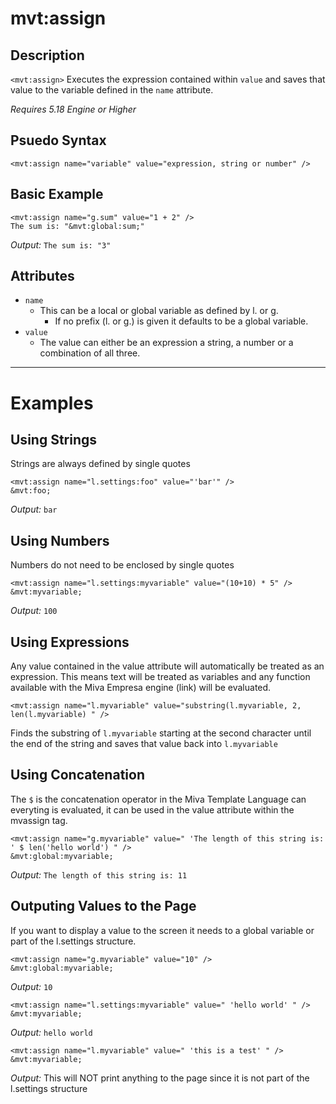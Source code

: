 # mvt:assign

## Description

`<mvt:assign>` Executes the expression contained within `value` and saves that value to the variable defined in the `name` attribute.

*Requires 5.18 Engine or Higher*

## Psuedo Syntax

```
<mvt:assign name="variable" value="expression, string or number" />
```

## Basic Example

```
<mvt:assign name="g.sum" value="1 + 2" />
The sum is: "&mvt:global:sum;"
```
*Output:* `The sum is: "3"`

## Attributes

* `name`
    * This can be a local or global variable as defined by l. or g.
        * If no prefix (l. or g.) is given it defaults to be a global variable.
*  `value`
    *  The value can either be an expression a string, a number or a combination of all three.

---

# Examples

## Using Strings

Strings are always defined by single quotes

```
<mvt:assign name="l.settings:foo" value="'bar'" />
&mvt:foo;
```
*Output:* `bar`

## Using Numbers

Numbers do not need to be enclosed by single quotes

```
<mvt:assign name="l.settings:myvariable" value="(10+10) * 5" />
&mvt:myvariable;
```
*Output:* `100`

## Using Expressions

Any value contained in the value attribute will automatically be treated as an expression. This means text will be treated as variables and any function available with the Miva Empresa engine (link) will be evaluated.

```
<mvt:assign name="l.myvariable" value="substring(l.myvariable, 2, len(l.myvariable) " />
```

Finds the substring of `l.myvariable` starting at the second character until the end of the string and saves that value back into `l.myvariable`

## Using Concatenation

The `$` is the concatenation operator in the Miva Template Language can everyting is evaluated, it can be used in the value attribute within the mvassign tag.

```
<mvt:assign name="g.myvariable" value=" 'The length of this string is: ' $ len('hello world') " />
&mvt:global:myvariable;
```

*Output:* `The length of this string is: 11`

## Outputing Values to the Page

If you want to display a value to the screen it needs to a global variable or part of the l.settings structure.

```
<mvt:assign name="g.myvariable" value="10" />
&mvt:global:myvariable;
```
*Output:* `10`

```
<mvt:assign name="l.settings:myvariable" value=" 'hello world' " />
&mvt:myvariable;
```
*Output:* `hello world`


```
<mvt:assign name="l.myvariable" value=" 'this is a test' " />
&mvt:myvariable;
```
*Output:* This will NOT print anything to the page since it is not part of the l.settings structure
